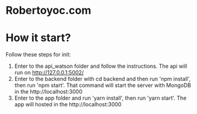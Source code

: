 # Robertoyoc.com

# How it start?
Follow these steps for init:
1. Enter to the api_watson folder and follow the instructions. The api will run on http://127.0.0.1:5002/
2. Enter to the backend folder with cd backend and then run 'npm install', then run 'npm start'.
That command will start the server with MongoDB in the http://localhost:3000
3. Enter to the app folder and run 'yarn install', then run 'yarn start'. The app will hosted in the http://localhost:3000
